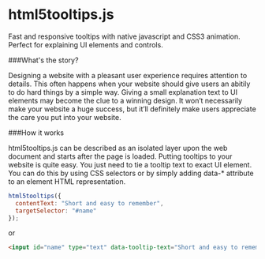 html5tooltips.js
===============
Fast and responsive tooltips with native javascript and CSS3 animation. Perfect for explaining UI elements and controls.

###What's the story?

Designing a website with a pleasant user experience requires attention to details. This often happens when your website should give users an abitily to do hard things by a simple way. Giving a small explanation text to UI elements may become the clue to a winning design. It won’t necessarily make your website a huge success, but it’ll definitely make users appreciate the care you put into your website.

###How it works

html5tooltips.js can be described as an isolated layer upon the web document and starts after the page is loaded. Putting tooltips to your website is quite easy. You just need to tie а tooltip text to exact UI element. You can do this by using CSS selectors or by simply adding data-* attribute to an element HTML representation.

```javascript
html5tooltips({
  contentText: "Short and easy to remember",
  targetSelector: "#name"
});
```

or

```html
<input id="name" type="text" data-tooltip-text="Short and easy to remember" />
```
